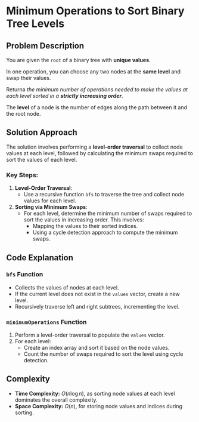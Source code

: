 # Minimum Operations to Sort Binary Tree Levels

## Problem Description

You are given the `root` of a binary tree with **unique values**.

In one operation, you can choose any two nodes at the **same level** and swap their values.

Returna *the minimum number of operations needed to make the values at each level sorted in a **strictly increasing order***.

The **level** of a node is the number of edges along the path between it and the root node.

## Solution Approach

The solution involves performing a **level-order traversal** to collect node values at each level, followed by calculating the minimum swaps required to sort the values of each level.

### Key Steps:
1. **Level-Order Traversal**:
   - Use a recursive function `bfs` to traverse the tree and collect node values for each level.
2. **Sorting via Minimum Swaps**:
   - For each level, determine the minimum number of swaps required to sort the values in increasing order. This involves:
     - Mapping the values to their sorted indices.
     - Using a cycle detection approach to compute the minimum swaps.

## Code Explanation

### `bfs` Function
- Collects the values of nodes at each level.
- If the current level does not exist in the `values` vector, create a new level.
- Recursively traverse left and right subtrees, incrementing the level.

### `minimumOperations` Function
1. Perform a level-order traversal to populate the `values` vector.
2. For each level:
   - Create an index array and sort it based on the node values.
   - Count the number of swaps required to sort the level using cycle detection.

## Complexity

- **Time Complexity:** $O(n \log n)$, as sorting node values at each level dominates the overall complexity.  
- **Space Complexity:** $O(n)$, for storing node values and indices during sorting.
